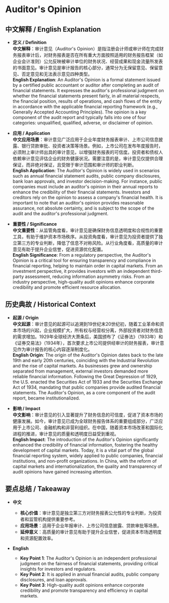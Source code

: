 # Auditor's Opinion

## 中文解释 / English Explanation

* **定义 / Definition**  
  **中文解释**：审计意见（Auditor's Opinion）是指注册会计师或审计师在完成财务报表审计后，对财务报表是否在所有重大方面按照适用的财务报告框架（如企业会计准则）公允反映被审计单位的财务状况、经营成果和现金流量所发表的书面意见。审计意见是审计报告的核心部分，通常分为无保留意见、保留意见、否定意见和无法表示意见四种类型。  
  **English Explanation**: An Auditor's Opinion is a formal statement issued by a certified public accountant or auditor after completing an audit of financial statements. It expresses the auditor's professional judgment on whether the financial statements present fairly, in all material respects, the financial position, results of operations, and cash flows of the entity in accordance with the applicable financial reporting framework (e.g., Generally Accepted Accounting Principles). The opinion is a key component of the audit report and typically falls into one of four categories: unqualified, qualified, adverse, or disclaimer of opinion.

* **应用 / Application**  
  **中文应用场景**：审计意见广泛应用于企业年度财务报表审计、上市公司信息披露、银行贷款审批、投资者决策等场景。例如，上市公司在发布年度报告时，必须附上审计师出具的审计意见，以增强财务报表的可信度。投资者和债权人依赖审计意见评估企业的财务健康状况。需要注意的是，审计意见仅提供合理保证，而非绝对保证，且受限于审计范围和审计师的职业判断。  
  **English Application**: The Auditor's Opinion is widely used in scenarios such as annual financial statement audits, public company disclosures, bank loan approvals, and investor decision-making. For instance, public companies must include an auditor's opinion in their annual reports to enhance the credibility of their financial statements. Investors and creditors rely on the opinion to assess a company's financial health. It is important to note that an auditor's opinion provides reasonable assurance, not absolute certainty, and is subject to the scope of the audit and the auditor's professional judgment.

* **重要性 / Significance**  
  **中文重要性**：从监管角度看，审计意见是确保财务信息透明度和合规性的重要工具，有助于维护资本市场秩序。从投资角度看，审计意见为投资者提供了独立第三方的专业判断，降低了信息不对称风险。从行业角度看，高质量的审计意见有助于提升企业信誉，促进资源优化配置。  
  **English Significance**: From a regulatory perspective, the Auditor's Opinion is a critical tool for ensuring transparency and compliance in financial reporting, helping to maintain order in capital markets. From an investment perspective, it provides investors with an independent third-party assessment, reducing information asymmetry risks. From an industry perspective, high-quality audit opinions enhance corporate credibility and promote efficient resource allocation.

## 历史典故 / Historical Context

* **起源 / Origin**  
  **中文起源**：审计意见的起源可以追溯到19世纪末20世纪初，随着工业革命和资本市场的兴起，企业规模扩大，所有权与经营权分离，外部投资者对财务信息的需求增加。1929年全球经济大萧条后，美国颁布了《证券法》（1933年）和《证券交易法》（1934年），首次要求上市公司提供经审计的财务报表，审计意见作为审计报告的核心内容逐渐制度化。  
  **English Origin**: The origin of the Auditor's Opinion dates back to the late 19th and early 20th centuries, coinciding with the Industrial Revolution and the rise of capital markets. As businesses grew and ownership separated from management, external investors demanded more reliable financial information. Following the Great Depression of 1929, the U.S. enacted the Securities Act of 1933 and the Securities Exchange Act of 1934, mandating that public companies provide audited financial statements. The Auditor's Opinion, as a core component of the audit report, became institutionalized.

* **影响 / Impact**  
  **中文影响**：审计意见的引入显著提升了财务信息的可信度，促进了资本市场的健康发展。如今，审计意见已成为全球财务报告体系的重要组成部分，广泛应用于上市公司、金融机构和非营利组织。在中国，随着资本市场改革和国际化进程的推进，审计意见的质量和透明度日益受到重视。  
  **English Impact**: The introduction of the Auditor's Opinion significantly enhanced the credibility of financial information, fostering the healthy development of capital markets. Today, it is a vital part of the global financial reporting system, widely applied to public companies, financial institutions, and non-profit organizations. In China, with the reform of capital markets and internationalization, the quality and transparency of audit opinions have gained increasing attention.

## 要点总结 / Takeaway

* **中文**  
  - **核心价值**：审计意见是独立第三方对财务报表公允性的专业判断，为投资者和监管机构提供重要参考。  
  - **应用场景**：适用于企业年报审计、上市公司信息披露、贷款审批等场景。  
  - **延伸意义**：高质量的审计意见有助于提升企业信誉，促进资本市场透明度和资源配置效率。  

* **English**  
  - **Key Point 1**: The Auditor's Opinion is an independent professional judgment on the fairness of financial statements, providing critical insights for investors and regulators.  
  - **Key Point 2**: It is applied in annual financial audits, public company disclosures, and loan approvals.  
  - **Key Point 3**: High-quality audit opinions enhance corporate credibility and promote transparency and efficiency in capital markets.